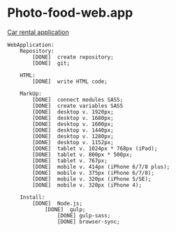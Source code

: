 # Photo-food-web.app
[Car rental application](https://10volo.github.io/Photo-food-web.app/index.html)

    WebApplication:
        Repository:
            [DONE]  create repository;
            [DONE]  git;

        HTML:
            [DONE]  write HTML code;

        MarkUp:
            [DONE]  connect modules SASS;
            [DONE]  create variables SASS
            [DONE]  desktop v. 1920px;
            [DONE]  desktop v. 1680px;
            [DONE]  desktop v. 1600px;
            [DONE]  desktop v. 1440px;
            [DONE]  desktop v. 1280px;
            [DONE]  desktop v. 1152px;
            [DONE]  tablet v. 1024px * 768px (iPad);
            [DONE]  tablet v. 800px * 500px;
            [DONE]  tablet v. 767px;
            [DONE]  mobile v. 414px (iPhone 6/7/8 plus);
            [DONE]  mobile v. 375px (iPhone 6/7/8);
            [DONE]  mobile v. 320px (iPhone 5/SE);
            [DONE]  mobile v. 320px (iPhone 4);

        Install:
            [DONE]  Node.js;
                [DONE]  gulp;
                    [DONE] gulp-sass;
                    [DONE] browser-sync;
